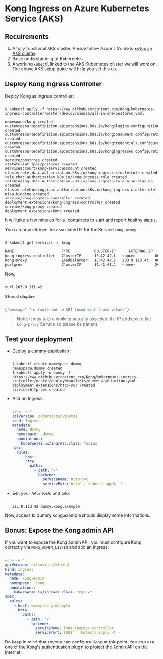 # Kong Ingress on Azure Kubernetes Service (AKS)

## Requirements

1. A fully functional AKS cluster.
   Please follow Azure's Guide to
   [setup an AKS cluster](https://docs.microsoft.com/en-us/azure/aks/kubernetes-walkthrough).
1. Basic understanding of Kubernetes
1. A working `kubectl`  linked to the AKS Kubernetes
   cluster we will work on. The above AKS setup guide will help
   you set this up.

## Deploy Kong Ingress Controller

Deploy Kong as Ingress controller:

```shell

$ kubectl apply -f https://raw.githubusercontent.com/Kong/kubernetes-ingress-controller/master/deploy/single/all-in-one-postgres.yaml

namespace/kong created
customresourcedefinition.apiextensions.k8s.io/kongplugins.configuration.konghq.com created
customresourcedefinition.apiextensions.k8s.io/kongconsumers.configuration.konghq.com created
customresourcedefinition.apiextensions.k8s.io/kongcredentials.configuration.konghq.com created
customresourcedefinition.apiextensions.k8s.io/kongingresses.configuration.konghq.com created
service/postgres created
statefulset.apps/postgres created
serviceaccount/kong-serviceaccount created
clusterrole.rbac.authorization.k8s.io/kong-ingress-clusterrole created
role.rbac.authorization.k8s.io/kong-ingress-role created
rolebinding.rbac.authorization.k8s.io/kong-ingress-role-nisa-binding created
clusterrolebinding.rbac.authorization.k8s.io/kong-ingress-clusterrole-nisa-binding created
service/kong-ingress-controller created
deployment.extensions/kong-ingress-controller created
service/kong-proxy created
deployment.extensions/kong created

```

It will take a few minutes for all containers to start and report
healthy status.

You can now retrieve the associated IP for the Service `kong-proxy`

```bash

$ kubectl get services -n kong

NAME                      TYPE           CLUSTER-IP      EXTERNAL-IP    PORT(S)
kong-ingress-controller   ClusterIP      10.42.42.1   <none>         8001/TCP
kong-proxy                LoadBalancer   10.42.42.2   203.0.113.42   80:30095/TCP,443:31166/TCP
postgres                  ClusterIP      10.42.42.3   <none>         5432/TCP

```

Now,

```bash

curl 203.0.113.42

```

Should display:

```bash

{"message":"no route and no API found with those values"}

```

> Note: It may take a while to actually associate the
IP address to the `kong-proxy` Service so please be patient.

## Test your deployment

- Deploy a dummy application :

  ```shell

  $ kubectl create namespace dummy
  namespace/dummy created
  $ kubectl apply -n dummy -f https://raw.githubusercontent.com/Kong/kubernetes-ingress-controller/master/deploy/manifests/dummy-application.yaml
  deployment.extensions/http-svc created
  service/http-svc created

  ```

- Add an Ingress:

  ```yaml

  echo -n "
  apiVersion: extensions/v1beta1
  kind: Ingress
  metadata:
    name: dummy
    namespace:  dummy
    annotations:
      kubernetes.io/ingress.class: "nginx"
  spec:
    rules:
      - host:
        http:
          paths:
            - path: "/"
              backend:
                serviceName: http-svc
                servicePort: http" | kubectl apply -f -

  ```

- Edit your /etc/hosts and add:

  ```text

  203.0.113.42 dummy.kong.example

  ```

Now, access to dummy.kong.example should display some informations.

## Bonus: Expose the Kong admin API

If you want to expose the Kong admin API,
you must configure Kong correctly via `KONG_ADMIN_LISTEN` and add an Ingress:

```yaml

echo -n "
apiVersion: extensions/v1beta1
kind: Ingress
metadata:
  name: kong-admin
  namespace:  kong
  annotations:
    kubernetes.io/ingress.class: "nginx"
spec:
  rules:
    - host: dummy.kong.example
      http:
        paths:
          - path: "/"
            backend:
              serviceName: kong-ingress-controller
              servicePort: 8001" | kubectl apply -f -

```

Do keep in mind that anyone can configure Kong at this point.
You can use one of the Kong's authentication plugin to protect
the Admin API on the Internet.